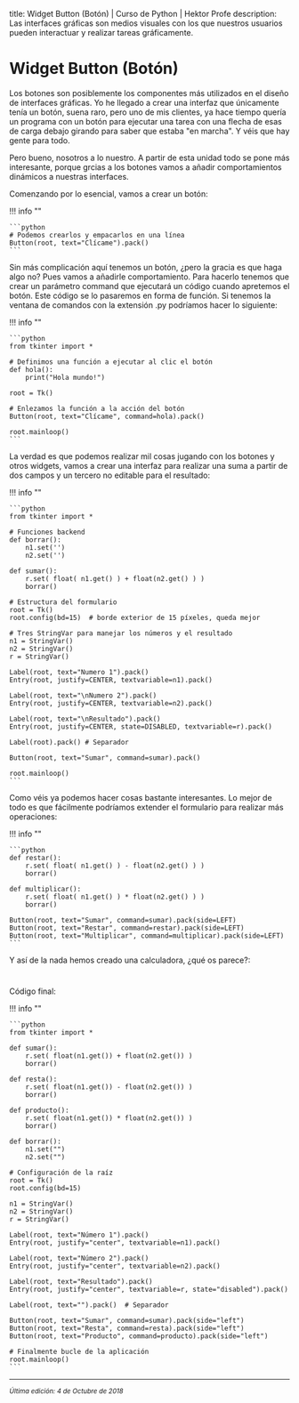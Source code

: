 title: Widget Button (Botón) | Curso de Python | Hektor Profe
description: Las interfaces gráficas son medios visuales con los que nuestros usuarios pueden interactuar y realizar tareas gráficamente.

# Widget Button (Botón)

Los botones son posiblemente los componentes más utilizados en el diseño de interfaces gráficas. Yo he llegado a crear una interfaz que únicamente tenía un botón, suena raro, pero uno de mis clientes, ya hace tiempo quería un programa con un botón para ejecutar una tarea con una flecha de esas de carga debajo girando para saber que estaba "en marcha". Y véis que hay gente para todo. 

Pero bueno, nosotros a lo nuestro. A partir de esta unidad todo se pone más interesante, porque grcias a los botones vamos a añadir comportamientos dinámicos a nuestras interfaces.

Comenzando por lo esencial, vamos a crear un botón:

!!! info "" 

    ```python
    # Podemos crearlos y empacarlos en una línea
    Button(root, text="Clícame").pack() 
    ```

Sin más complicación aquí tenemos un botón, ¿pero la gracia es que haga algo no? Pues vamos a añadirle comportamiento. Para hacerlo tenemos que crear un parámetro command que ejecutará un código cuando apretemos el botón. Este código se lo pasaremos en forma de función. Si tenemos la ventana de comandos con la extensión .py podríamos hacer lo siguiente:

!!! info "" 

    ```python
    from tkinter import *

    # Definimos una función a ejecutar al clic el botón
    def hola():
        print("Hola mundo!")

    root = Tk()

    # Enlezamos la función a la acción del botón
    Button(root, text="Clícame", command=hola).pack()

    root.mainloop() 
    ```

La verdad es que podemos realizar mil cosas jugando con los botones y otros widgets, vamos a crear una interfaz para realizar una suma a partir de dos campos y un tercero no editable para el resultado:

!!! info "" 

    ```python
    from tkinter import *

    # Funciones backend
    def borrar():
        n1.set('')
        n2.set('')

    def sumar():
        r.set( float( n1.get() ) + float(n2.get() ) )
        borrar()

    # Estructura del formulario
    root = Tk()
    root.config(bd=15)  # borde exterior de 15 píxeles, queda mejor

    # Tres StringVar para manejar los números y el resultado
    n1 = StringVar()
    n2 = StringVar()
    r = StringVar()

    Label(root, text="Numero 1").pack()
    Entry(root, justify=CENTER, textvariable=n1).pack()

    Label(root, text="\nNumero 2").pack()
    Entry(root, justify=CENTER, textvariable=n2).pack()

    Label(root, text="\nResultado").pack()
    Entry(root, justify=CENTER, state=DISABLED, textvariable=r).pack()

    Label(root).pack() # Separador

    Button(root, text="Sumar", command=sumar).pack()

    root.mainloop()
    ```

Como véis ya podemos hacer cosas bastante interesantes. Lo mejor de todo es que fácilmente podríamos extender el formulario para realizar más operaciones:

!!! info "" 

    ```python
    def restar():
        r.set( float( n1.get() ) - float(n2.get() ) )
        borrar()

    def multiplicar():
        r.set( float( n1.get() ) * float(n2.get() ) )
        borrar()

    Button(root, text="Sumar", command=sumar).pack(side=LEFT)
    Button(root, text="Restar", command=restar).pack(side=LEFT)
    Button(root, text="Multiplicar", command=multiplicar).pack(side=LEFT)
    ```

Y así de la nada hemos creado una calculadora, ¿qué os parece?:

<div style="text-align:center;margin-top:25px"><img class="lazy" data-src="{{cdn}}/images/tkinter/13.png"/></div>

Código final:

!!! info "" 

    ```python
    from tkinter import *

    def sumar():
        r.set( float(n1.get()) + float(n2.get()) )
        borrar()

    def resta():
        r.set( float(n1.get()) - float(n2.get()) )
        borrar()

    def producto():
        r.set( float(n1.get()) * float(n2.get()) )
        borrar()

    def borrar():
        n1.set("")
        n2.set("")

    # Configuración de la raíz
    root = Tk()
    root.config(bd=15)

    n1 = StringVar()
    n2 = StringVar()
    r = StringVar()

    Label(root, text="Número 1").pack()
    Entry(root, justify="center", textvariable=n1).pack()

    Label(root, text="Número 2").pack()
    Entry(root, justify="center", textvariable=n2).pack()

    Label(root, text="Resultado").pack()
    Entry(root, justify="center", textvariable=r, state="disabled").pack()

    Label(root, text="").pack()  # Separador

    Button(root, text="Sumar", command=sumar).pack(side="left")
    Button(root, text="Resta", command=resta).pack(side="left")
    Button(root, text="Producto", command=producto).pack(side="left")

    # Finalmente bucle de la aplicación
    root.mainloop()
    ```

___
<small class="edited"><i>Última edición: 4 de Octubre de 2018</i></small>